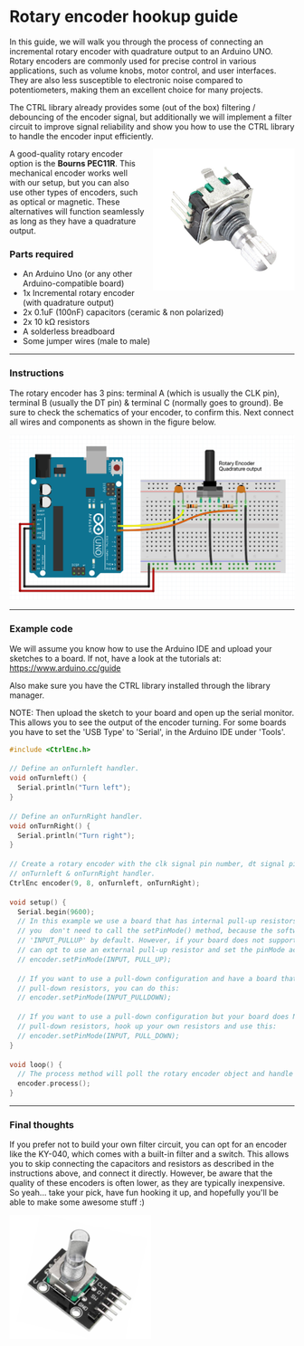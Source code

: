 # Rotary encoder hookup guide

In this guide, we will walk you through the process of connecting 
an incremental rotary encoder with quadrature output to an Arduino UNO. 
Rotary encoders are commonly used for precise control in various 
applications, such as volume knobs, motor control, and user interfaces.
They are also less susceptible to electronic noise compared to 
potentiometers, making them an excellent choice for many projects.

The CTRL library already provides some (out of the box) filtering / 
debouncing of the encoder signal, but additionally we will implement 
a filter circuit to improve signal reliability and show you how to use 
the CTRL library to handle the encoder input efficiently.

<div style="float: right; margin-left: 15px;">
  <img src="assets/rotary_encoder_bourns_pec11r.jpg" alt="Rotary encoder schematic" width="250"/>
</div>

A good-quality rotary encoder option is the <b>Bourns PEC11R</b>. This 
mechanical encoder works well with our setup, but you can also 
use other types of encoders, such as optical or magnetic. 
These alternatives will function seamlessly as long as they have 
a quadrature output.

### Parts required

* An Arduino Uno (or any other Arduino-compatible board)
* 1x Incremental rotary encoder (with quadrature output)
* 2x 0.1uF (100nF) capacitors (ceramic & non polarized)
* 2x 10 kΩ resistors
* A solderless breadboard
* Some jumper wires (male to male)

***

### Instructions

The rotary encoder has 3 pins: terminal A (which is usually the CLK pin), 
terminal B (usually the DT pin) & terminal C (normally goes to ground).
Be sure to check the schematics of your encoder, to confirm this. Next 
connect all wires and components as shown in the figure below.

![Rotary encoder schematic](assets/rotary_encoder_breadboard_internal_pullup.png)

***

### Example code

We will assume you know how to use the Arduino IDE and upload your sketches
to a board. If not, have a look at the tutorials at: https://www.arduino.cc/guide

Also make sure you have the CTRL library installed through the library manager.

NOTE: Then upload the sketch to your board and open up the serial monitor.
This allows you to see the output of the encoder turning. For some boards
you have to set the 'USB Type' to 'Serial', in the Arduino IDE under 'Tools'.

```c++
#include <CtrlEnc.h>

// Define an onTurnleft handler.
void onTurnleft() {
  Serial.println("Turn left");
}

// Define an onTurnRight handler.
void onTurnRight() {
  Serial.println("Turn right");
}

// Create a rotary encoder with the clk signal pin number, dt signal pin, 
// onTurnleft & onTurnRight handler.
CtrlEnc encoder(9, 8, onTurnleft, onTurnRight);

void setup() {
  Serial.begin(9600);
  // In this example we use a board that has internal pull-up resistors (most do). So
  // you  don't need to call the setPinMode() method, because the software is set to 
  // 'INPUT_PULLUP' by default. However, if your board does not support this, you 
  // can opt to use an external pull-up resistor and set the pinMode accordingly:
  // encoder.setPinMode(INPUT, PULL_UP);
  
  // If you want to use a pull-down configuration and have a board that has internal 
  // pull-down resistors, you can do this:
  // encoder.setPinMode(INPUT_PULLDOWN);
  
  // If you want to use a pull-down configuration but your board does NOT have internal
  // pull-down resistors, hook up your own resistors and use this:
  // encoder.setPinMode(INPUT, PULL_DOWN);
}

void loop() {
  // The process method will poll the rotary encoder object and handle all it's functionality.
  encoder.process();
}
```

***

### Final thoughts

If you prefer not to build your own filter circuit, you can opt for an encoder like 
the KY-040, which comes with a built-in filter and a switch. This allows you to skip 
connecting the capacitors and resistors as described in the instructions above, and 
connect it directly. However, be aware that the quality of these encoders is often 
lower, as they are typically inexpensive. So yeah... take your pick, have fun 
hooking it up, and hopefully you'll be able to make some awesome stuff :)

<img src="assets/rotary_encoder_ky-040.png" alt="Rotary encoder schematic" width="250"/><br>